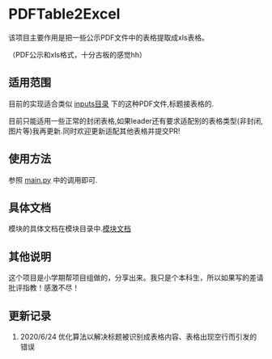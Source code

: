 # PDFTable2Excel
该项目主要作用是把一些公示PDF文件中的表格提取成xls表格。

（PDF公示和xls格式，十分古板的感觉hh）

## 适用范围
目前的实现适合类似 [inputs目录](inputs) 下的这种PDF文件,标题接表格的.

目前只能适用一些正常的封闭表格,如果leader还有要求适配别的表格类型(非封闭, 图片等)我再更新.同时欢迎更新适配其他表格并提交PR!

## 使用方法
参照 [main.py](main.py) 中的调用即可.

## 具体文档
模块的具体文档在模块目录中.[模块文档](./PDFExtractor/README.md)

## 其他说明
这个项目是小学期帮项目组做的，分享出来。我只是个本科生，所以如果写的差请批评指教！感激不尽！

## 更新记录
1. 2020/6/24 优化算法以解决标题被识别成表格内容、表格出现空行而引发的错误